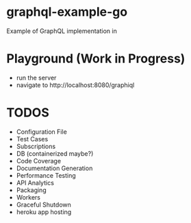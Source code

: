# graphql-example-go
Example of GraphQL implementation in 

# Playground (Work in Progress)
* run the server
* navigate to http://localhost:8080/graphiql

# TODOS
* Configuration File
* Test Cases
* Subscriptions
* DB (containerized maybe?)
* Code Coverage
* Documentation Generation
* Performance Testing
* API Analytics
* Packaging
* Workers
* Graceful Shutdown
* heroku app hosting